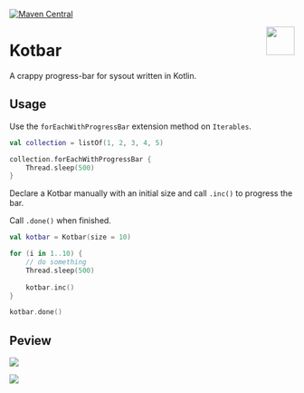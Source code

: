 [![Maven Central](https://img.shields.io/maven-central/v/de.sldk/kotbar.svg?style=flat-square)](https://mvnrepository.com/artifact/de.sldk/kotbar/latest)

<img src="https://raw.githubusercontent.com/sladkoff/kotbar/feature/docs/docs/kotbar.png" width="50px" height="50px" align="right">

# Kotbar

A crappy progress-bar for sysout written in Kotlin.

## Usage

Use the `forEachWithProgressBar` extension method on `Iterables`.

```kotlin
val collection = listOf(1, 2, 3, 4, 5)

collection.forEachWithProgressBar {
    Thread.sleep(500)
}
```

Declare a Kotbar manually with an initial size and call `.inc()` to progress the bar.

Call `.done()` when finished.

```kotlin
val kotbar = Kotbar(size = 10)

for (i in 1..10) {
    // do something
    Thread.sleep(500)
    
    kotbar.inc()
}

kotbar.done()
```

## Peview

![](https://raw.githubusercontent.com/sladkoff/kotbar/feature/docs/docs/kotbar_normal.gif)

![](https://raw.githubusercontent.com/sladkoff/kotbar/feature/docs/docs/kotbar_error.gif)
